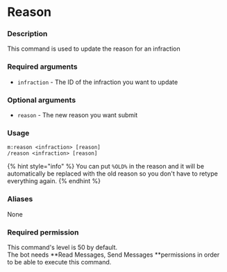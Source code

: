 # Reason

### **Description**

This command is used to update the reason for an infraction

### **Required arguments**

* `infraction` - The ID of the infraction you want to update

### **Optional arguments**

* `reason` - The new reason you want submit

### **Usage**

```
m:reason <infraction> [reason]
/reason <infraction> [reason]
```

{% hint style="info" %}
You can put `%OLD%` in the reason and it will be automatically be replaced with the old reason so you don't have to retype everything again.
{% endhint %}

### **Aliases**

None

### **Required permission**

This command's level is 50 by default.\
The bot needs **Read Messages, Send Messages **permissions in order to be able to execute this command.

